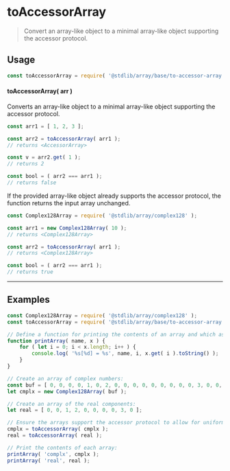 <!--

@license Apache-2.0

Copyright (c) 2023 The Stdlib Authors.

Licensed under the Apache License, Version 2.0 (the "License");
you may not use this file except in compliance with the License.
You may obtain a copy of the License at

   http://www.apache.org/licenses/LICENSE-2.0

Unless required by applicable law or agreed to in writing, software
distributed under the License is distributed on an "AS IS" BASIS,
WITHOUT WARRANTIES OR CONDITIONS OF ANY KIND, either express or implied.
See the License for the specific language governing permissions and
limitations under the License.

-->

# toAccessorArray

> Convert an array-like object to a minimal array-like object supporting the accessor protocol.

<!-- Section to include introductory text. Make sure to keep an empty line after the intro `section` element and another before the `/section` close. -->

<section class="intro">

</section>

<!-- /.intro -->

<!-- Package usage documentation. -->

<section class="usage">

## Usage

```javascript
const toAccessorArray = require( '@stdlib/array/base/to-accessor-array' );
```

#### toAccessorArray( arr )

Converts an array-like object to a minimal array-like object supporting the accessor protocol.

```javascript
const arr1 = [ 1, 2, 3 ];

const arr2 = toAccessorArray( arr1 );
// returns <AccessorArray>

const v = arr2.get( 1 );
// returns 2

const bool = ( arr2 === arr1 );
// returns false
```

If the provided array-like object already supports the accessor protocol, the function returns the input array unchanged.

```javascript
const Complex128Array = require( '@stdlib/array/complex128' );

const arr1 = new Complex128Array( 10 );
// returns <Complex128Array>

const arr2 = toAccessorArray( arr1 );
// returns <Complex128Array>

const bool = ( arr2 === arr1 );
// returns true
```

</section>

<!-- /.usage -->

<!-- Package usage notes. Make sure to keep an empty line after the `section` element and another before the `/section` close. -->

<section class="notes">

</section>

<!-- /.notes -->

<!-- Package usage examples. -->

<section class="examples">

* * *

## Examples

<!-- eslint no-undef: "error" -->

```javascript
const Complex128Array = require( '@stdlib/array/complex128' );
const toAccessorArray = require( '@stdlib/array/base/to-accessor-array' );

// Define a function for printing the contents of an array and which assumes accessor protocol support:
function printArray( name, x ) {
    for ( let i = 0; i < x.length; i++ ) {
        console.log( '%s[%d] = %s', name, i, x.get( i ).toString() );
    }
}

// Create an array of complex numbers:
const buf = [ 0, 0, 0, 0, 1, 0, 2, 0, 0, 0, 0, 0, 0, 0, 0, 0, 3, 0, 0, 0 ];
let cmplx = new Complex128Array( buf );

// Create an array of the real components:
let real = [ 0, 0, 1, 2, 0, 0, 0, 0, 3, 0 ];

// Ensure the arrays support the accessor protocol to allow for uniform iteration:
cmplx = toAccessorArray( cmplx );
real = toAccessorArray( real );

// Print the contents of each array:
printArray( 'complx', cmplx );
printArray( 'real', real );
```

</section>

<!-- /.examples -->

<!-- Section to include cited references. If references are included, add a horizontal rule *before* the section. Make sure to keep an empty line after the `section` element and another before the `/section` close. -->

<section class="references">

</section>

<!-- /.references -->

<!-- Section for related `stdlib` packages. Do not manually edit this section, as it is automatically populated. -->

<section class="related">

</section>

<!-- /.related -->

<!-- Section for all links. Make sure to keep an empty line after the `section` element and another before the `/section` close. -->

<section class="links">

</section>

<!-- /.links -->
